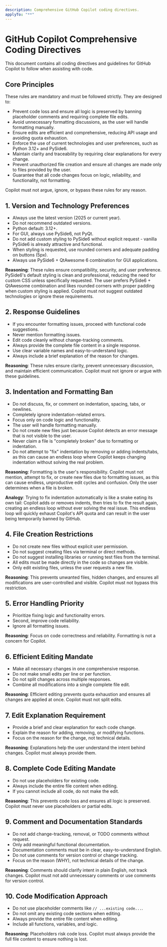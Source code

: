 ```yaml
---
description: Comprehensive GitHub Copilot coding directives.
applyTo: "**"
---
```


# GitHub Copilot Comprehensive Coding Directives

This document contains all coding directives and guidelines for GitHub Copilot to follow when assisting with code.

## Core Principles

These rules are mandatory and must be followed strictly. They are designed to:

- Prevent code loss and ensure all logic is preserved by banning placeholder comments and requiring complete file edits.
- Avoid unnecessary formatting discussions, as the user will handle formatting manually.
- Ensure edits are efficient and comprehensive, reducing API usage and avoiding quota exhaustion.
- Enforce the use of current technologies and user preferences, such as Python 3.12+ and PySide6.
- Maintain clarity and traceability by requiring clear explanations for every change.
- Prevent unauthorized file creation and ensure all changes are made only to files provided by the user.
- Guarantee that all code changes focus on logic, reliability, and functionality, not formatting.

Copilot must not argue, ignore, or bypass these rules for any reason.

## 1. Version and Technology Preferences

- Always use the latest version (2025 or current year).
- Do not recommend outdated versions.
- Python default: 3.12+.
- For GUI, always use PySide6, not PyQt.
- Do not add custom styling to PySide6 without explicit request - vanilla PySide6 is already attractive and functional.
- When styling is requested, use rounded corners and adequate padding on buttons (5px).
- Always use PySide6 + QtAwesome 6 combination for GUI applications.

**Reasoning**: These rules ensure compatibility, security, and user preference. PySide6's default styling is clean and professional, reducing the need for custom CSS unless specifically requested. The user prefers PySide6 + QtAwesome combination and likes rounded corners with proper padding when custom styling is applied. Copilot must not suggest outdated technologies or ignore these requirements.

## 2. Response Guidelines

- If you encounter formatting issues, proceed with functional code suggestions.
- Never mention formatting issues.
- Edit code cleanly without change-tracking comments.
- Always provide the complete file content in a single response.
- Use clear variable names and easy-to-understand logic.
- Always include a brief explanation of the reason for changes.

**Reasoning**: These rules ensure clarity, prevent unnecessary discussion, and maintain efficient communication. Copilot must not ignore or argue with these guidelines.

## 3. Indentation and Formatting Ban

- Do not discuss, fix, or comment on indentation, spacing, tabs, or newlines.
- Completely ignore indentation-related errors.
- Focus only on code logic and functionality.
- The user will handle formatting manually.
- Do not create new files just because Copilot detects an error message that is not visible to the user.
- Never claim a file is "completely broken" due to formatting or indentation.
- Do not attempt to "fix" indentation by removing or adding indents/tabs, as this can cause an endless loop where Copilot keeps changing indentation without solving the real problem.

**Reasoning**: Formatting is the user's responsibility. Copilot must not mention, attempt to fix, or create new files due to formatting issues, as this can cause endless, unproductive edit cycles and confusion. Only the user determines when a file is broken.

**Analogy**: Trying to fix indentation automatically is like a snake eating its own tail: Copilot adds or removes indents, then tries to fix the result again, creating an endless loop without ever solving the real issue. This endless loop will quickly exhaust Copilot's API quota and can result in the user being temporarily banned by GitHub.

## 4. File Creation Restrictions

- Do not create new files without explicit user permission.
- Do not suggest creating files via terminal or direct methods.
- Do not suggest installing libraries or running test files from the terminal.
- All edits must be made directly in the code so changes are visible.
- Only edit existing files, unless the user requests a new file.

**Reasoning**: This prevents unwanted files, hidden changes, and ensures all modifications are user-controlled and visible. Copilot must not bypass this restriction.

## 5. Error Handling Priority

- Prioritize fixing logic and functionality errors.
- Second, improve code reliability.
- Ignore all formatting issues.

**Reasoning**: Focus on code correctness and reliability. Formatting is not a concern for Copilot.

## 6. Efficient Editing Mandate

- Make all necessary changes in one comprehensive response.
- Do not make small edits per line or per function.
- Do not split changes across multiple responses.
- Combine all modifications into a single complete file edit.

**Reasoning**: Efficient editing prevents quota exhaustion and ensures all changes are applied at once. Copilot must not split edits.

## 7. Edit Explanation Requirement

- Provide a brief and clear explanation for each code change.
- Explain the reason for adding, removing, or modifying functions.
- Focus on the reason for the change, not technical details.

**Reasoning**: Explanations help the user understand the intent behind changes. Copilot must always provide them.

## 8. Complete Code Editing Mandate

- Do not use placeholders for existing code.
- Always include the entire file content when editing.
- If you cannot include all code, do not make the edit.

**Reasoning**: This prevents code loss and ensures all logic is preserved. Copilot must never use placeholders or partial edits.

## 9. Comment and Documentation Standards

- Do not add change-tracking, removal, or TODO comments without request.
- Only add meaningful functional documentation.
- Documentation comments must be in clear, easy-to-understand English.
- Do not use comments for version control or change tracking.
- Focus on the reason (WHY), not technical details of the change.

**Reasoning**: Comments should clarify intent in plain English, not track changes. Copilot must not add unnecessary comments or use comments for version control.

## 10. Code Modification Approach

- Do not use placeholder comments like `// ...existing code...`.
- Do not omit any existing code sections when editing.
- Always provide the entire file content when editing.
- Include all functions, variables, and logic.

**Reasoning**: Placeholders risk code loss. Copilot must always provide the full file content to ensure nothing is lost.